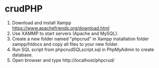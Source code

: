 # crudPHP

1. Download and install Xampp https://www.apachefriends.org/download.html <br />
2. Use XAMMP to start servers (Apache and MySQL). <br />
3. Create a new folder named "phpcrud" in Xampp installation folder xampp/htdocs and copy all files to your new folder. <br />
4. Run SQL script from phpcrudSQLscript.sql in PhpMyAdmin to create database. <br />
5. Open browser and type http://localhost/phpcrud/ <br />